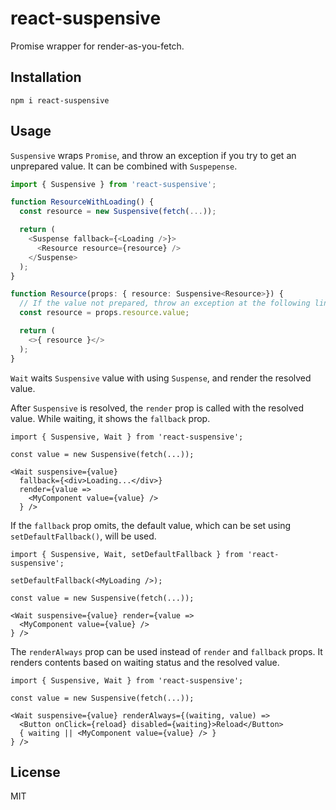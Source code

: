 # react-suspensive

Promise wrapper for render-as-you-fetch.

## Installation

```
npm i react-suspensive
```

## Usage

`Suspensive` wraps `Promise`, and throw an exception if you try to get an unprepared value.
It can be combined with `Suspepense`.

``` typescript
import { Suspensive } from 'react-suspensive';

function ResourceWithLoading() {
  const resource = new Suspensive(fetch(...));

  return (
    <Suspense fallback={<Loading />}>
      <Resource resource={resource} />
    </Suspense>
  );
}

function Resource(props: { resource: Suspensive<Resource>}) {
  // If the value not prepared, throw an exception at the following line.
  const resource = props.resource.value;

  return (
    <>{ resource }</>
  );
}
```

`Wait` waits `Suspensive` value with using `Suspense`, and render the resolved value.

After `Suspensive` is resolved, the `render` prop is called with the resolved value.
While waiting, it shows the `fallback` prop.

```
import { Suspensive, Wait } from 'react-suspensive';

const value = new Suspensive(fetch(...));

<Wait suspensive={value}
  fallback={<div>Loading...</div>}
  render={value =>
    <MyComponent value={value} />
  } />
```

If the `fallback` prop omits, the default value, which can be set using
`setDefaultFallback()`, will be used.

```
import { Suspensive, Wait, setDefaultFallback } from 'react-suspensive';

setDefaultFallback(<MyLoading />);

const value = new Suspensive(fetch(...));

<Wait suspensive={value} render={value =>
  <MyComponent value={value} />
} />
```

The `renderAlways` prop can be used instead of `render` and `fallback` props.
It renders contents based on waiting status and the resolved value.

```
import { Suspensive, Wait } from 'react-suspensive';

const value = new Suspensive(fetch(...));

<Wait suspensive={value} renderAlways={(waiting, value) =>
  <Button onClick={reload} disabled={waiting}>Reload</Button>
  { waiting || <MyComponent value={value} /> }
} />
```

## License

MIT
